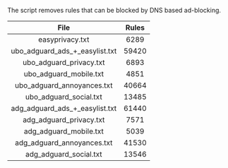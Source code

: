 The script removes rules that can be blocked by DNS based ad-blocking.


| File | Rules |
|:----:|:-----:|
| easyprivacy.txt | 6289 |
| ubo_adguard_ads_+_easylist.txt | 59420 |
| ubo_adguard_privacy.txt | 6893 |
| ubo_adguard_mobile.txt | 4851 |
| ubo_adguard_annoyances.txt | 40664 |
| ubo_adguard_social.txt | 13485 |
| adg_adguard_ads_+_easylist.txt | 61440 |
| adg_adguard_privacy.txt | 7571 |
| adg_adguard_mobile.txt | 5039 |
| adg_adguard_annoyances.txt | 41530 |
| adg_adguard_social.txt | 13546 |